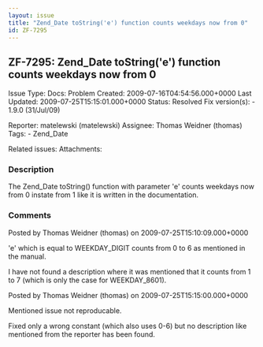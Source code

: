 ```yaml
---
layout: issue
title: "Zend_Date toString('e') function counts weekdays now from 0"
id: ZF-7295
---
```


ZF-7295: Zend\_Date toString('e') function counts weekdays now from 0
---------------------------------------------------------------------

 Issue Type: Docs: Problem Created: 2009-07-16T04:54:56.000+0000 Last Updated: 2009-07-25T15:15:01.000+0000 Status: Resolved Fix version(s): - 1.9.0 (31/Jul/09)
 
 Reporter:  matelewski (matelewski)  Assignee:  Thomas Weidner (thomas)  Tags: - Zend\_Date
 
 Related issues: 
 Attachments: 
### Description

The Zend\_Date toString() function with parameter 'e' counts weekdays now from 0 instate from 1 like it is written in the documentation.

 

 

### Comments

Posted by Thomas Weidner (thomas) on 2009-07-25T15:10:09.000+0000

'e' which is equal to WEEKDAY\_DIGIT counts from 0 to 6 as mentioned in the manual.

I have not found a description where it was mentioned that it counts from 1 to 7 (which is only the case for WEEKDAY\_8601).

 

 

Posted by Thomas Weidner (thomas) on 2009-07-25T15:15:00.000+0000

Mentioned issue not reproducable.

Fixed only a wrong constant (which also uses 0-6) but no description like mentioned from the reporter has been found.

 

 